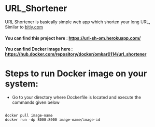 # URL_Shortener

URL Shortener is basically simple web app which shorten your long URL, Similar to [bitly.com](https://bitly.com/)

#### You can find this project here : https://url-sh-om.herokuapp.com/

#### You can find Docker image here : https://hub.docker.com/repository/docker/omkar0114/url_shortener



# Steps to run Docker image on your system:
- Go to your directory where Dockerfile is located and execute the commands given below 

```

docker pull image-name
docker run -dp 8000:8000 image-name/image-id 

```

